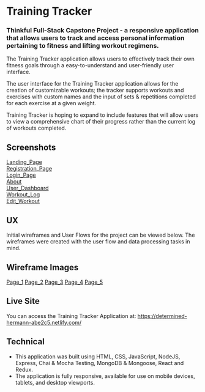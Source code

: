 # Training Tracker
### Thinkful Full-Stack Capstone Project - a responsive application that allows users to track and access personal information pertaining to fitness and lifting workout regimens.

The Training Tracker application allows users to effectively track their own fitness goals through a easy-to-understand and user-friendly user interface.

The user interface for the Training Tracker application allows for the creation of customizable workouts; the tracker supports workouts and exercises with custom names and the input of sets & repetitions completed for each exercise at a given weight.

Training Tracker is hoping to expand to include features that will allow users to view a comprehensive chart of their progress rather than the current log of workouts completed.

## Screenshots

[Landing_Page](/screenshots/landing_page.png) <br />
[Registration_Page](/screenshots/registration.png) <br />
[Login_Page](/screenshots/login.png) <br />
[About](/screenshots/about.png) <br />
[User_Dashboard](/screenshots/dashboard.png) <br />
[Workout_Log](/screenshots/workout_log.png) <br />
[Edit_Workout](/screenshots/edit_workout.png)

## UX

Initial wireframes and User Flows for the project can be viewed below. The wireframes were created with the user flow and data processing tasks in mind.

## Wireframe Images

[Page_1](/screenshots/1.jpg)
[Page_2](/screenshots/2.jpg)
[Page_3](/screenshots/3.jpg)
[Page_4](/screenshots/4.jpg)
[Page_5](/screenshots/5.jpg)

## Live Site
You can access the Training Tracker Application at:  https://determined-hermann-abe2c5.netlify.com/

## Technical
- This application was built using HTML, CSS, JavaScript, NodeJS, Express, Chai & Mocha Testing, MongoDB & Mongoose, React and Redux.
- The application is fully responsive, available for use on mobile devices, tablets, and desktop viewports.
